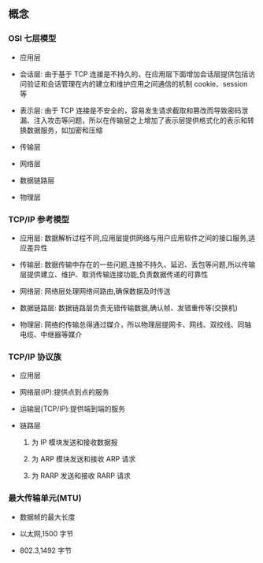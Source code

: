 ## 概念

### OSI 七层模型

- 应用层

- 会话层: 由于基于 TCP 连接是不持久的，在应用层下面增加会话层提供包括访问验证和会话管理在内的建立和维护应用之间通信的机制 cookie、session 等

- 表示层: 由于 TCP 连接是不安全的，容易发生请求截取和篡改而导致密码泄漏、注入攻击等问题，所以在传输层之上增加了表示层提供格式化的表示和转换数据服务，如加密和压缩

- 传输层

- 网络层

- 数据链路层

- 物理层

### TCP/IP 参考模型

- 应用层: 数据解析过程不同,应用层提供网络与用户应用软件之间的接口服务,适应差异性

- 传输层: 数据传输中存在的一些问题,连接不持久、延迟、丢包等问题,所以传输层提供建立、维护、取消传输连接功能,负责数据传递的可靠性

- 网络层: 网络层处理网络间路由,确保数据及时传送

- 数据链路层: 数据链路层负责无错传输数据,确认帧、发错重传等(交换机)

- 物理层: 网络的传输总得通过媒介，所以物理层提网卡、网线、双绞线、同轴电缆、中继器等媒介

### TCP/IP 协议族

- 应用层

- 网络层(IP):提供点到点的服务

- 运输层(TCP/IP):提供端到端的服务

- 链路层

  1. 为 IP 模块发送和接收数据报

  2. 为 ARP 模块发送和接收 ARP 请求

  3. 为 RARP 发送和接收 RARP 请求

### 最大传输单元(MTU)

- 数据帧的最大长度

- 以太网,1500 字节

- 802.3,1492 字节
